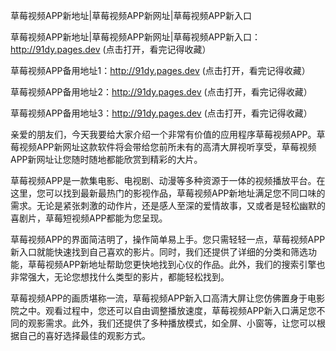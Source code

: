 草莓视频APP新地址|草莓视频APP新网址|草莓视频APP新入口 

草莓视频APP新地址|草莓视频APP新网址|草莓视频APP新入口：http://91dy.pages.dev  (点击打开，看完记得收藏）

草莓视频APP备用地址1：http://91dy.pages.dev   (点击打开，看完记得收藏）

草莓视频APP备用地址2：http://91dy.pages.dev   (点击打开，看完记得收藏）

草莓视频APP备用地址3：http://91dy.pages.dev   (点击打开，看完记得收藏）


亲爱的朋友们，今天我要给大家介绍一个非常有价值的应用程序草莓视频APP。草莓视频APP新网址这款软件将会带给您前所未有的高清大屏视听享受，草莓视频APP新网址让您随时随地都能欣赏到精彩的大片。

草莓视频APP是一款集电影、电视剧、动漫等多种资源于一体的视频播放平台。在这里，您可以找到最新最热门的影视作品，草莓视频APP新地址满足您不同口味的需求。无论是紧张刺激的动作片，还是感人至深的爱情故事，又或者是轻松幽默的喜剧片，草莓短视频APP都能为您呈现。

草莓视频APP的界面简洁明了，操作简单易上手。您只需轻轻一点，草莓视频APP新入口就能快速找到自己喜欢的影片。同时，我们还提供了详细的分类和筛选功能，草莓视频APP新地址帮助您更快地找到心仪的作品。此外，我们的搜索引擎也非常强大，无论您想找什么类型的影片，都能轻松找到。

草莓视频APP的画质堪称一流，草莓视频APP新入口高清大屏让您仿佛置身于电影院之中。观看过程中，您还可以自由调整播放速度，草莓视频APP新入口满足您不同的观影需求。此外，我们还提供了多种播放模式，如全屏、小窗等，让您可以根据自己的喜好选择最佳的观影方式。
